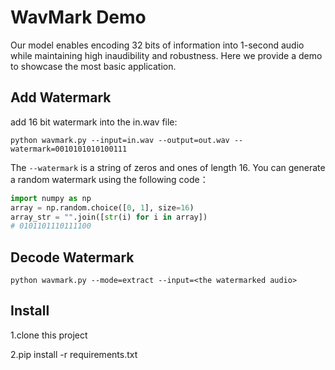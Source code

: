 # WavMark Demo

Our model enables encoding 32 bits of information into 1-second audio while maintaining high inaudibility and robustness. Here we provide a demo to showcase the most basic application.


## Add Watermark

add 16 bit watermark into the in.wav file: 

`python wavmark.py --input=in.wav --output=out.wav --watermark=0010101010100111`



The `--watermark`   is a string of zeros and ones of length 16. You can generate a random watermark using the following code：

```python
import numpy as np
array = np.random.choice([0, 1], size=16)
array_str = "".join([str(i) for i in array])
# 0101101110111100
```



## Decode Watermark

`python wavmark.py --mode=extract --input=<the watermarked audio>`


## Install
1.clone this project

2.pip install -r requirements.txt

